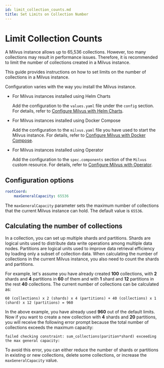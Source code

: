 ```yaml
---
id: limit_collection_counts.md
title: Set Limits on Collection Number
---
```


# Limit Collection Counts

A Milvus instance allows up to 65,536 collections. However, too many collections may result in performance issues. Therefore, it is recommended to limit the number of collections created in a Milvus instance.

This guide provides instructions on how to set limits on the number of collections in a Milvus instance.

Configuration varies with the way you install the Milvus instance.

- For Milvus instances installed using Helm Charts

  Add the configuration to the `values.yaml` file under the `config` section. For details, refer to [Configure Milvus with Helm Charts](configure-helm.md).

- For Milvus instances installed using Docker Compose

  Add the configuration to the `milvus.yaml` file you have used to start the Milvus instance. For details, refer to [Configure Milvus with Docker Compose](configure-docker.md).

- For Milvus instances installed using Operator

  Add the configuration to the `spec.components` section of the `Milvus` custom resource. For details, refer to [Configure Milvus with Operator](configure_operator.md).

## Configuration options

```yaml
rootCoord:
    maxGeneralCapacity: 65536
```

The `maxGeneralCapacity` parameter sets the maximum number of collections that the current Milvus instance can hold. The default value is `65536`.

## Calculating the number of collections

In a collection, you can set up multiple shards and partitions. Shards are logical units used to distribute data write operations among multiple data nodes. Partitions are logical units used to improve data retrieval efficiency by loading only a subset of collection data. When calculating the number of collections in the current Milvus instance, you also need to count the shards and partitions.

For example, let's assume you have already created **100** collections, with **2** shards and **4** partitions in **60** of them and with **1** shard and **12** partitions in the rest **40** collections. The current number of collections can be calculated as:

```
60 (collections) x 2 (shards) x 4 (partitions) + 40 (collections) x 1 (shard) x 12 (partitions) = 960
```

In the above example, you have already used **960** out of the default limits. Now if you want to create a new collection with **4** shards and **20** partitions, you will receive the following error prompt because the total number of collections exceeds the maximum capacity:

```shell
failed checking constraint: sum_collections(parition*shard) exceeding the max general capacity:
```

To avoid this error, you can either reduce the number of shards or partitions in existing or new collections, delete some collections, or increase the `maxGeneralCapacity` value.
